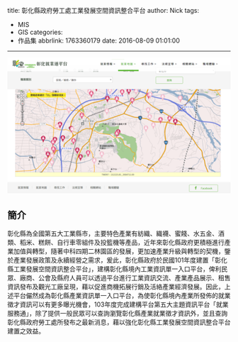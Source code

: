title: 彰化縣政府勞工處工業發展空間資訊整合平台
author: Nick
tags:
  - MIS
  - GIS
categories:
  - 作品集
abbrlink: 1763360179
date: 2016-08-09 01:01:00
---

![](/images/img-12.png)

## 簡介
彰化縣為全國第五大工業縣市，主要特色產業有紡織、織襪、蜜餞、水五金、酒類、稻米、糕餅、自行車零組件及投籃機等產品，近年來彰化縣政府更積極進行產業加值與轉型，隨著中科四期二林園區的發展，更加速產業升級與轉型的契機，鑒於產業發展政策及永續經營之需求，爰此，彰化縣政府於民國101年度建置「彰化縣工業發展空間資訊整合平台」，建構彰化縣境內工業資訊單一入口平台，俾利民眾、廠商、公會及縣府人員可以透過平台進行工業資訊交流、產業產品展示、租售資訊發布及觀光工廠呈現，藉以促進商機拓展行銷及活絡產業經濟發展。因此，上述平台儼然成為彰化縣產業資訊單一入口平台，為使彰化縣境內產業所發佈的就業徵才資訊可以有更多曝光機會，103年度完成建構平台第五大主題資訊平台「就業服務通」，除了提供一般民眾可以查詢瀏覽彰化縣產業就業徵才資訊外，並且查詢彰化縣政府勞工處所發布之最新消息，藉以強化彰化縣工業發展空間資訊整合平台建置之效益。